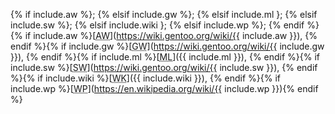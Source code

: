 {% if include.aw %};&nbsp;{% elsif include.gw %};&nbsp;{% elsif include.ml };&nbsp;{% elsif include.sw %};&nbsp;{% elsif include.wiki };&nbsp;{% elsif include.wp %};&nbsp;{% endif %}{% if include.aw %}[<abbr title="ArchWiki">AW</abbr>](https://wiki.gentoo.org/wiki/{{ include.aw }}), {% endif %}{% if include.gw %}[<abbr title="Gentoo Wiki">GW</abbr>](https://wiki.gentoo.org/wiki/{{ include.gw }}), {% endif %}{% if include.ml %}[<abbr title="Manual">ML</abbr>]({{ include.ml }}), {% endif %}{% if include.sw %}[<abbr title="Sabayon Wiki">SW</abbr>](https://wiki.gentoo.org/wiki/{{ include.sw }}), {% endif %}{% if include.wiki %}[<abbr title="Wiki">WK</abbr>]({{ include.wiki }}), {% endif %}{% if include.wp %}[<abbr title="Wikipedia">WP</abbr>](https://en.wikipedia.org/wiki/{{ include.wp }}){% endif %}
